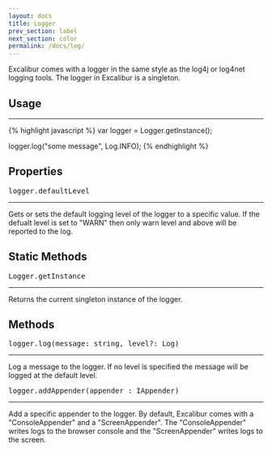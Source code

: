 ```yaml
---
layout: docs
title: Logger
prev_section: label
next_section: color
permalink: /docs/log/
---
```


Excalibur comes with a logger in the same style as the log4j or log4net logging
tools. The logger in Excalibur is a singleton.

## Usage
--------
{% highlight javascript %}
var logger = Logger.getInstance();

logger.log("some message", Log.INFO);
{% endhighlight %}


## Properties
<pre>logger.defaultLevel</pre>
-------------

Gets or sets the default logging level of the logger to a specific value. If 
the defualt level is set to "WARN" then only warn level and above will be 
reported to the log.

## Static Methods
<pre>Logger.getInstance</pre>
-------------

Returns the current singleton instance of the logger.

## Methods
<pre>logger.log(message: string, level?: Log)</pre>
-------------

Log a message to the logger. If no level is specified the message will be 
logged at the default level.

<pre>logger.addAppender(appender : IAppender)</pre>
------------

Add a specific appender to the logger. By default, Excalibur comes with a 
"ConsoleAppender" and a "ScreenAppender". The "ConsoleAppender" writes logs
to the browser console and the "ScreenAppender" writes logs to the screen.
